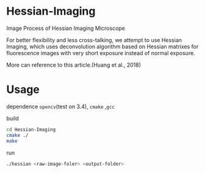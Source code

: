 # Hessian-Imaging
Image Process of Hessian Imaging Microscope 

For better flexibility and less cross-talking, we attempt to use Hessian Imaging,
which uses deconvolution algorithm based on Hessian matrixes for fluorescence
images with very short exposure instead of normal exposure.

More can reference to this article.(Huang et al., 2018)

# Usage
dependence
`opencv`(test on 3.4), `cmake` ,`gcc`

build
```bash
cd Hessian-Imaging
cmake ./
make
```

run
```bash
./hessian <raw-image-foler> <output-folder>
```


